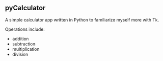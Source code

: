 ## pyCalculator

A simple calculator app written in Python to familiarize myself more with Tk.

Operations include:
- addition
- subtraction
- multiplication
- division